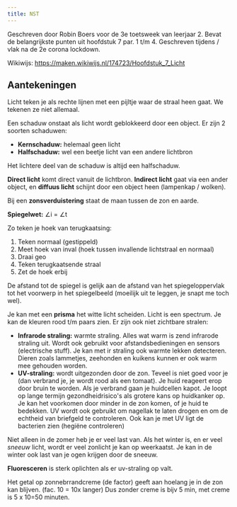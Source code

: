 ```yaml
---
title: NST
---
```


Geschreven door Robin Boers voor de 3e toetsweek van leerjaar 2. Bevat de belangrijkste punten uit hoofdstuk 7 par. 1 t/m 4. Geschreven tijdens / vlak na de 2e corona lockdown.

Wikiwijs: <https://maken.wikiwijs.nl/174723/Hoofdstuk_7_Licht>

## Aantekeningen

Licht teken je als rechte lijnen met een pijltje waar de straal heen gaat. We tekenen ze niet allemaal.

Een schaduw onstaat als licht wordt geblokkeerd door een object. Er zijn 2 soorten schaduwen:

- **Kernschaduw:** helemaal geen licht
- **Halfschaduw:** wel een beetje licht van een andere lichtbron

Het lichtere deel van de schaduw is altijd een halfschaduw.

**Direct licht** komt direct vanuit de lichtbron. **Indirect licht** gaat via een ander object, en **diffuus licht** schijnt door een object heen (lampenkap / wolken).

Bij een **zonsverduistering** staat de maan tussen de zon en aarde.

**Spiegelwet:** ∠i = ∠t

Zo teken je hoek van terugkaatsing:

1. Teken normaal (gestippeld)
2. Meet hoek van inval (hoek tussen invallende lichtstraal en normaal)
3. Draai geo
4. Teken terugkaatsende straal
5. Zet de hoek erbij

De afstand tot de spiegel is gelijk aan de afstand van het spiegeloppervlak tot het voorwerp in het spiegelbeeld (moeilijk uit te leggen, je snapt me toch wel).

Je kan met een **prisma** het witte licht scheiden. Licht is een spectrum. Je kan de kleuren rood t/m paars zien. Er zijn ook niet zichtbare stralen:

- **Infrarode straling:** warmte straling. Alles wat warm is zend infrarode straling uit. Wordt ook gebruikt voor afstandsbedieningen en sensors (electrische stuff). Je kan met ir straling ook warmte lekken detecteren. Dieren zoals lammetjes, zeehonden en kuikens kunnen er ook warm mee gehouden worden.
- **UV-straling:** wordt uitgezonden door de zon. Teveel is niet goed voor je (dan verbrand je, je wordt rood als een tomaat). Je huid reageert erop door bruin te worden. Als je verbrand gaan je huidcellen kapot. Je loopt op lange termijn gezondheidrisico's als grotere kans op huidkanker op. Je kan het voorkomen door minder in de zon komen, of je huid te bedekken. UV wordt ook gebruikt om nagellak te laten drogen en om de echtheid van briefgeld te controleren. Ook kan je met UV ligt de bacterien zien (hegiëne controleren)

Niet alleen in de zomer heb je er veel last van. Als het winter is, en er veel _sneeuw_ licht, wordt er veel zonlicht je kan op weerkaatst. Je kan in de winter ook last van je ogen krijgen door de sneeuw.

**Fluoresceren** is sterk oplichten als er uv-straling op valt.

Het getal op zonnebrrandcreme (de factor) geeft aan hoelang je in de zon kan blijven. (fac. 10 = 10x langer)
Dus zonder creme is bijv 5 min, met creme is 5 x 10=50 minuten.
